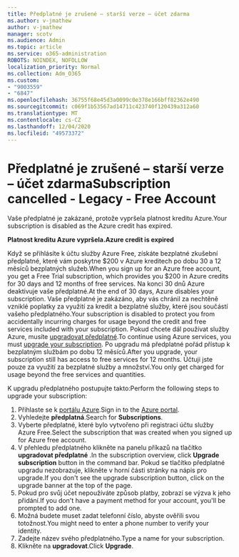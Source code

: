 ```yaml
---
title: Předplatné je zrušené – starší verze – účet zdarma
ms.author: v-jmathew
author: v-jmathew
manager: scotv
ms.audience: Admin
ms.topic: article
ms.service: o365-administration
ROBOTS: NOINDEX, NOFOLLOW
localization_priority: Normal
ms.collection: Adm_O365
ms.custom:
- "9003559"
- "6847"
ms.openlocfilehash: 36755f68e45d3a0099c0e378e166bff82362e490
ms.sourcegitcommit: c069f1b53567ad14711c423740f120439a312a60
ms.translationtype: MT
ms.contentlocale: cs-CZ
ms.lasthandoff: 12/04/2020
ms.locfileid: "49573372"
---
```

# <a name="subscription-cancelled---legacy---free-account"></a><span data-ttu-id="af09c-102">Předplatné je zrušené – starší verze – účet zdarma</span><span class="sxs-lookup"><span data-stu-id="af09c-102">Subscription cancelled - Legacy - Free Account</span></span>

<span data-ttu-id="af09c-103">Vaše předplatné je zakázané, protože vypršela platnost kreditu Azure.</span><span class="sxs-lookup"><span data-stu-id="af09c-103">Your subscription is disabled as the Azure credit has expired.</span></span>

<span data-ttu-id="af09c-104">**Platnost kreditu Azure vypršela.**</span><span class="sxs-lookup"><span data-stu-id="af09c-104">**Azure credit is expired**</span></span>

<span data-ttu-id="af09c-105">Když se přihlásíte k účtu služby Azure Free, získáte bezplatné zkušební předplatné, které vám poskytne $200 v Azure kreditech po dobu 30 a 12 měsíců bezplatných služeb.</span><span class="sxs-lookup"><span data-stu-id="af09c-105">When you sign up for an Azure free account, you get a Free Trial subscription, which provides you $200 in Azure credits for 30 days and 12 months of free services.</span></span> <span data-ttu-id="af09c-106">Na konci 30 dnů Azure deaktivuje vaše předplatné.</span><span class="sxs-lookup"><span data-stu-id="af09c-106">At the end of 30 days, Azure disables your subscription.</span></span> <span data-ttu-id="af09c-107">Vaše předplatné je zakázáno, aby vás chránil za nechtěně vzniklé poplatky za využití za kredit a bezplatné služby, které jsou součástí vašeho předplatného.</span><span class="sxs-lookup"><span data-stu-id="af09c-107">Your subscription is disabled to protect you from accidentally incurring charges for usage beyond the credit and free services included with your subscription.</span></span> <span data-ttu-id="af09c-108">Pokud chcete dál používat služby Azure, musíte [upgradovat předplatné](https://docs.microsoft.com/azure/cost-management-billing/manage/upgrade-azure-subscription).</span><span class="sxs-lookup"><span data-stu-id="af09c-108">To continue using Azure services, you must [upgrade your subscription](https://docs.microsoft.com/azure/cost-management-billing/manage/upgrade-azure-subscription).</span></span> <span data-ttu-id="af09c-109">Po upgradu má předplatné pořád přístup k bezplatným službám po dobu 12 měsíců.</span><span class="sxs-lookup"><span data-stu-id="af09c-109">After you upgrade, your subscription still has access to free services for 12 months.</span></span> <span data-ttu-id="af09c-110">Účtuji jste pouze za využití za bezplatné služby a množství.</span><span class="sxs-lookup"><span data-stu-id="af09c-110">You only get charged for usage beyond the free services and quantities.</span></span>

<span data-ttu-id="af09c-111">K upgradu předplatného postupujte takto:</span><span class="sxs-lookup"><span data-stu-id="af09c-111">Perform the following steps to upgrade your subscription:</span></span>

1. <span data-ttu-id="af09c-112">Přihlaste se k [portálu Azure](https://portal.azure.com/).</span><span class="sxs-lookup"><span data-stu-id="af09c-112">Sign in to the [Azure portal](https://portal.azure.com/).</span></span>
2. <span data-ttu-id="af09c-113">Vyhledejte **předplatná**.</span><span class="sxs-lookup"><span data-stu-id="af09c-113">Search for **Subscriptions**.</span></span>
3. <span data-ttu-id="af09c-114">Vyberte předplatné, které bylo vytvořeno při registraci účtu služby Azure Free.</span><span class="sxs-lookup"><span data-stu-id="af09c-114">Select the subscription that was created when you signed up for Azure free account.</span></span>
4. <span data-ttu-id="af09c-115">V přehledu předplatného klikněte na panelu příkazů na tlačítko **upgradovat předplatné** .</span><span class="sxs-lookup"><span data-stu-id="af09c-115">In the subscription overview, click **Upgrade subscription** button in the command bar.</span></span> <span data-ttu-id="af09c-116">Pokud se tlačítko předplatné upgradu nezobrazuje, klikněte v horní části stránky na nápis pro upgrade.</span><span class="sxs-lookup"><span data-stu-id="af09c-116">If you don't see the upgrade subscription button, click on the upgrade banner at the top of the page.</span></span>
5. <span data-ttu-id="af09c-117">Pokud pro svůj účet nepoužíváte způsob platby, zobrazí se výzva k jeho přidání.</span><span class="sxs-lookup"><span data-stu-id="af09c-117">If you don't have a payment method for your account, you'll be prompted to add one.</span></span>
6. <span data-ttu-id="af09c-118">Možná budete muset zadat telefonní číslo, abyste ověřili svou totožnost.</span><span class="sxs-lookup"><span data-stu-id="af09c-118">You might need to enter a phone number to verify your identity.</span></span>
7. <span data-ttu-id="af09c-119">Zadejte název svého předplatného.</span><span class="sxs-lookup"><span data-stu-id="af09c-119">Type a name for your subscription.</span></span>
8. <span data-ttu-id="af09c-120">Klikněte na  **upgradovat**.</span><span class="sxs-lookup"><span data-stu-id="af09c-120">Click  **Upgrade**.</span></span>
